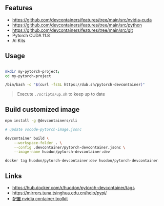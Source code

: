 ## Features
- https://github.com/devcontainers/features/tree/main/src/nvidia-cuda
- https://github.com/devcontainers/features/tree/main/src/python
- https://github.com/devcontainers/features/tree/main/src/git
- Pytorch CUDA 11.8
- AI Kits

## Usage


```bash

mkdir my-pytorch-project;
cd my-pytorch-project

/bin/bash -c "$(curl -fsSL https://dub.sh/pytorch-devcontainer)"


```
> Execute `./scripts/up.sh` to keep up to date

## Build customized image

```bash
npm install -g @devcontainers/cli

# update vscode-pytorch-image.jsonc

devcontainer build \
    --workspace-folder . \
    --config .devcontainer/pytorch-devcontainer.jsonc \
    --image-name huodon/pytorch-devcontainer:dev

docker tag huodon/pytorch-devcontainer:dev huodon/pytorch-devcontainer:118
```

## Links
- https://hub.docker.com/r/huodon/pytorch-devcontainer/tags
- https://mirrors.tuna.tsinghua.edu.cn/help/pypi/
- [配置 nvidia container toolkit](./docs/ubuntu-nvidia-container.md)
